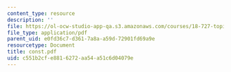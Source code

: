 ```yaml
---
content_type: resource
description: ''
file: https://ol-ocw-studio-app-qa.s3.amazonaws.com/courses/18-727-topics-in-algebraic-geometry-intersection-theory-on-moduli-spaces-spring-2006/c551b2cfe8816272aa54a51c6d04079e_const.pdf
file_type: application/pdf
parent_uid: e0fd36c7-d361-7a8a-a59d-72901fd69a9e
resourcetype: Document
title: const.pdf
uid: c551b2cf-e881-6272-aa54-a51c6d04079e
---
```

